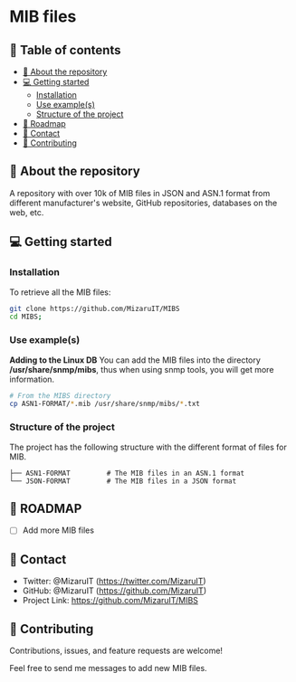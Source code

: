 # MIB files
## 📗 Table of contents
* [📖 About the repository](#about-the-repo)
* [💻 Getting started](#getting-started)
	* [Installation](#installation)
	* [Use example(s)](#use-examples)
	* [Structure of the project](#structure-project)
* [🔭 Roadmap](#roadmap)
* [👥 Contact](#contact)
* [🤝 Contributing](#contributing)


## 📖 About the repository <a name="about-the-repo"/>
A repository with over 10k of MIB files in JSON and ASN.1 format from different manufacturer's website, GitHub repositories, databases on the web, etc.


## 💻 Getting started <a name="getting-started"/>
### Installation
To retrieve all the MIB files:
```sh 
git clone https://github.com/MizaruIT/MIBS
cd MIBS;
```

### Use example(s) <a name="use-examples"/>
**Adding to the Linux DB**
You can add the MIB files into the directory **/usr/share/snmp/mibs**, thus when using snmp tools, you will get more information.
```sh
# From the MIBS directory
cp ASN1-FORMAT/*.mib /usr/share/snmp/mibs/*.txt
```

### Structure of the project <a name="structure-project"/>
The project has the following structure with the different format of files for MIB.

    ├── ASN1-FORMAT         # The MIB files in an ASN.1 format
    └── JSON-FORMAT         # The MIB files in a JSON format

  ## 🔭 ROADMAP <a name="roadmap"/>
- [ ] Add more MIB files


## 👥 Contact <a name="contact"/>
- Twitter: @MizaruIT (https://twitter.com/MizaruIT)
- GitHub: @MizaruIT (https://github.com/MizaruIT)
- Project Link: https://github.com/MizaruIT/MIBS


## 🤝 Contributing <a name="contributing"/>
Contributions, issues, and feature requests are welcome!

Feel free to send me messages to add new MIB files.
